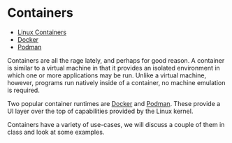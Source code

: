 # Containers

  - [Linux Containers](https://www.redhat.com/en/topics/containers/whats-a-linux-container)
  - [Docker](https://www.docker.com)
  - [Podman](https://podman.io)

Containers are all the rage lately, and perhaps for good reason. A container is
similar to a virtual machine in that it provides an isolated environment in
which one or more applications may be run. Unlike a virtual machine, however,
programs run natively inside of a container, no machine emulation is required.

Two popular container runtimes are [Docker](https://www.docker.com) and
[Podman](https://podman.io). These provide a UI layer over the top of
capabilities provided by the Linux kernel.

Containers have a variety of use-cases, we will discuss a couple of them in
class and look at some examples.

